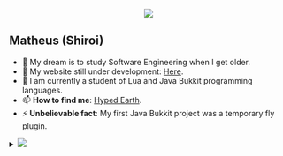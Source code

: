 <p align="center"><img src="https://i.imgur.com/A6bWGFl.gif"/></p>

## Matheus (Shiroi)
- 🔭 My dream is to study Software Engineering when I get older.
- 👯 My website still under development: [Here](https://shiroidev.com).
- 💬 I am currently a student of Lua and Java Bukkit programming languages.
- 📫 **How to find me**: [Hyped Earth](https://discord.gg/puqHAguuc4).
- ⚡ **Unbelievable fact**: My first Java Bukkit project was a temporary fly plugin.

<details>
<summary>
  <a href="https://github.com/ShiroiCrypto"><img src="https://img.shields.io/badge/-Expand%20to%20know%20more-b03544?style=for-the-badge" /></a>
</summary>
